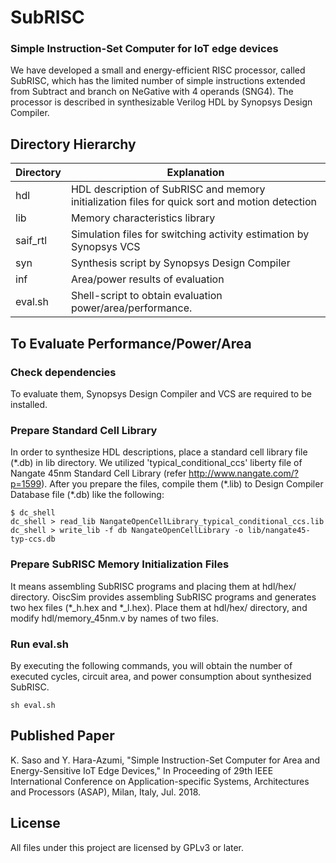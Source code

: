 # SubRISC
### Simple Instruction-Set Computer for IoT edge devices
We have developed a small and energy-efficient RISC processor, called SubRISC, which has the limited number of simple instructions extended from Subtract and branch on NeGative with 4 operands (SNG4).
The processor is described in synthesizable Verilog HDL by Synopsys Design Compiler. 

## Directory Hierarchy
| Directory | Explanation |
----|---- 
| hdl | HDL description of SubRISC and memory initialization files for quick sort and motion detection |
| lib | Memory characteristics library |
| saif_rtl | Simulation files for switching activity estimation by Synopsys VCS |
| syn | Synthesis script by Synopsys Design Compiler |
| inf | Area/power results of evaluation |
| eval.sh | Shell-script to obtain evaluation power/area/performance. |

## To Evaluate Performance/Power/Area
### Check dependencies
To evaluate them, Synopsys Design Compiler and VCS are required to be installed.
### Prepare Standard Cell Library
In order to synthesize HDL descriptions, place a standard cell library file (\*.db) in lib directory.
We utilized 'typical_conditional_ccs' liberty file of Nangate 45nm Standard Cell Library (refer http://www.nangate.com/?p=1599).
After you prepare the files, compile them (\*.lib) to Design Compiler Database file (\*.db) like the following:
```
$ dc_shell
dc_shell > read_lib NangateOpenCellLibrary_typical_conditional_ccs.lib
dc_shell > write_lib -f db NangateOpenCellLibrary -o lib/nangate45-typ-ccs.db
```
### Prepare SubRISC Memory Initialization Files
It means assembling SubRISC programs and placing them at hdl/hex/ directory.
OiscSim provides assembling SubRISC programs and generates two hex files (\*_h.hex and \*_l.hex).
Place them at hdl/hex/ directory, and modify hdl/memory_45nm.v by names of two files.
### Run eval.sh
By executing the following commands, you will obtain the number of executed cycles, circuit area, and power consumption about synthesized SubRISC.
```
sh eval.sh
```

## Published Paper
K. Saso and Y. Hara-Azumi, "Simple Instruction-Set Computer for Area and Energy-Sensitive IoT Edge Devices," In Proceeding of 29th IEEE International Conference on Application-specific Systems, Architectures and Processors (ASAP), Milan, Italy, Jul. 2018.

## License
All files under this project are licensed by GPLv3 or later.
